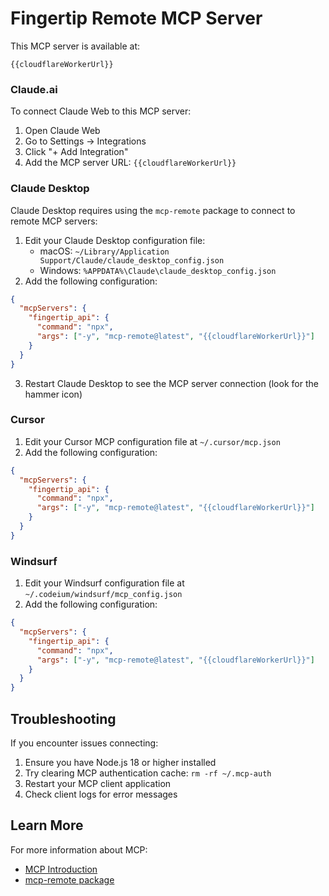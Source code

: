 # Fingertip Remote MCP Server

This MCP server is available at:

```
{{cloudflareWorkerUrl}}
```

### Claude.ai

To connect Claude Web to this MCP server:

1. Open Claude Web
2. Go to Settings -> Integrations
3. Click "+ Add Integration"
4. Add the MCP server URL: `{{cloudflareWorkerUrl}}`

### Claude Desktop

Claude Desktop requires using the `mcp-remote` package to connect to remote MCP servers:

1. Edit your Claude Desktop configuration file:
   - macOS: `~/Library/Application Support/Claude/claude_desktop_config.json`
   - Windows: `%APPDATA%\Claude\claude_desktop_config.json`
2. Add the following configuration:

```json
{
  "mcpServers": {
    "fingertip_api": {
      "command": "npx",
      "args": ["-y", "mcp-remote@latest", "{{cloudflareWorkerUrl}}"]
    }
  }
}
```

3. Restart Claude Desktop to see the MCP server connection (look for the hammer icon)

### Cursor

1. Edit your Cursor MCP configuration file at `~/.cursor/mcp.json`
2. Add the following configuration:

```json
{
  "mcpServers": {
    "fingertip_api": {
      "command": "npx",
      "args": ["-y", "mcp-remote@latest", "{{cloudflareWorkerUrl}}"]
    }
  }
}
```

### Windsurf

1. Edit your Windsurf configuration file at `~/.codeium/windsurf/mcp_config.json`
2. Add the following configuration:

```json
{
  "mcpServers": {
    "fingertip_api": {
      "command": "npx",
      "args": ["-y", "mcp-remote@latest", "{{cloudflareWorkerUrl}}"]
    }
  }
}
```

## Troubleshooting

If you encounter issues connecting:

1. Ensure you have Node.js 18 or higher installed
2. Try clearing MCP authentication cache: `rm -rf ~/.mcp-auth`
3. Restart your MCP client application
4. Check client logs for error messages

## Learn More

For more information about MCP:

- [MCP Introduction](https://modelcontextprotocol.io/introduction)
- [mcp-remote package](https://www.npmjs.com/package/mcp-remote)

